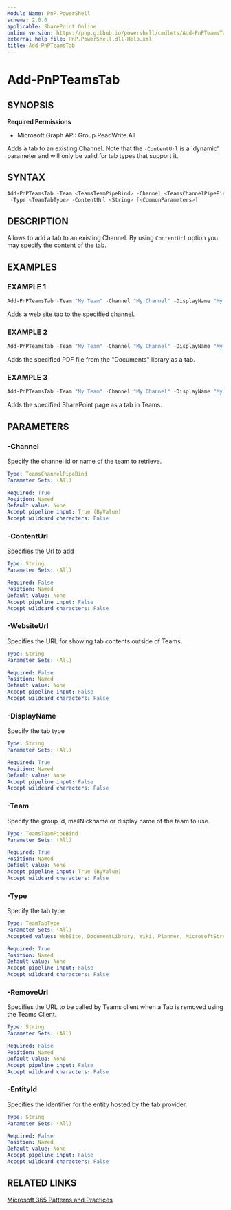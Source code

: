 ```yaml
---
Module Name: PnP.PowerShell
schema: 2.0.0
applicable: SharePoint Online
online version: https://pnp.github.io/powershell/cmdlets/Add-PnPTeamsTab.html
external help file: PnP.PowerShell.dll-Help.xml
title: Add-PnPTeamsTab
---
```

  
# Add-PnPTeamsTab

## SYNOPSIS

**Required Permissions**

  * Microsoft Graph API: Group.ReadWrite.All

Adds a tab to an existing Channel. Note that the `-ContentUrl` is a 'dynamic' parameter and will only be valid for tab types that support it.

## SYNTAX

```powershell
Add-PnPTeamsTab -Team <TeamsTeamPipeBind> -Channel <TeamsChannelPipeBind> -DisplayName <String>
 -Type <TeamTabType> -ContentUrl <String> [<CommonParameters>]
```

## DESCRIPTION

Allows to add a tab to an existing Channel. By using `ContentUrl` option you may specify the content of the tab.

## EXAMPLES

### EXAMPLE 1
```powershell
Add-PnPTeamsTab -Team "My Team" -Channel "My Channel" -DisplayName "My Tab Name" -Type WebSite -ContentUrl "https://aka.ms/m365pnp"
```

Adds a web site tab to the specified channel.

### EXAMPLE 2
```powershell
Add-PnPTeamsTab -Team "My Team" -Channel "My Channel" -DisplayName "My Tab Name" -Type PDF -ContentUrl "https://contoso.sharepoint.com/sites/Marketing/Shared Documents/General/MyFile.pdf" -EntityId "null"
```

Adds the specified PDF file from the "Documents" library as a tab.

### EXAMPLE 3
```powershell
Add-PnPTeamsTab -Team "My Team" -Channel "My Channel" -DisplayName "My Tab Name" -Type SharePointPageAndList -WebSiteUrl "https://contoso.sharepoint.com/sites/Marketing/SitePages/Home.aspx" -ContentUrl "https://contoso.sharepoint.com/sites/Marketing/_layouts/15/teamslogon.aspx?spfx=true&dest=https%3A%2F%2Fcontoso.sharepoint.com%2Fsites%2FMarketing%2FSitePages%2FHome.aspx"
```

Adds the specified SharePoint page as a tab in Teams.

## PARAMETERS

### -Channel
Specify the channel id or name of the team to retrieve.

```yaml
Type: TeamsChannelPipeBind
Parameter Sets: (All)

Required: True
Position: Named
Default value: None
Accept pipeline input: True (ByValue)
Accept wildcard characters: False
```

### -ContentUrl
Specifies the Url to add

```yaml
Type: String
Parameter Sets: (All)

Required: False
Position: Named
Default value: None
Accept pipeline input: False
Accept wildcard characters: False
```

### -WebsiteUrl
Specifies the URL for showing tab contents outside of Teams.

```yaml
Type: String
Parameter Sets: (All)

Required: False
Position: Named
Default value: None
Accept pipeline input: False
Accept wildcard characters: False
```

### -DisplayName
Specify the tab type

```yaml
Type: String
Parameter Sets: (All)

Required: True
Position: Named
Default value: None
Accept pipeline input: False
Accept wildcard characters: False
```

### -Team
Specify the group id, mailNickname or display name of the team to use.

```yaml
Type: TeamsTeamPipeBind
Parameter Sets: (All)

Required: True
Position: Named
Default value: None
Accept pipeline input: True (ByValue)
Accept wildcard characters: False
```

### -Type
Specify the tab type

```yaml
Type: TeamTabType
Parameter Sets: (All)
Accepted values: WebSite, DocumentLibrary, Wiki, Planner, MicrosoftStream, MicrosoftForms, Word, Excel, PowerPoint, PDF, OneNote, PowerBI, SharePointPageAndList, Custom

Required: True
Position: Named
Default value: None
Accept pipeline input: False
Accept wildcard characters: False
```

### -RemoveUrl
Specifies the URL to be called by Teams client when a Tab is removed using the Teams Client.

```yaml
Type: String
Parameter Sets: (All)

Required: False
Position: Named
Default value: None
Accept pipeline input: False
Accept wildcard characters: False
```

### -EntityId
Specifies the Identifier for the entity hosted by the tab provider.

```yaml
Type: String
Parameter Sets: (All)

Required: False
Position: Named
Default value: None
Accept pipeline input: False
Accept wildcard characters: False
```

## RELATED LINKS

[Microsoft 365 Patterns and Practices](https://aka.ms/m365pnp)
